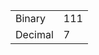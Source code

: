 <table><tbody><tr class="odd"><td>Binary</td><td>111</td></tr><tr class="even"><td>Decimal</td><td>7</td></tr></tbody></table>

